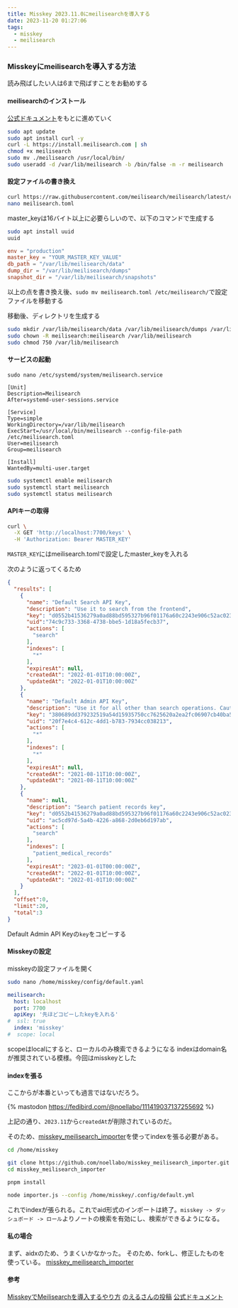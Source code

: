 ```yaml
---
title: Misskey 2023.11.0にmeilisearchを導入する
date: 2023-11-20 01:27:06
tags: 
  - misskey
  - meilisearch
---
```


### Misskeyにmeilisearchを導入する方法

<!-- more -->
<!-- toc -->

読み飛ばしたい人は6まで飛ばすことをお勧めする
#### meilisearchのインストール
[公式ドキュメント](https://www.meilisearch.com/docs/learn/cookbooks/running_production)をもとに進めていく

``` bash terminal
sudo apt update
sudo apt install curl -y
curl -L https://install.meilisearch.com | sh
chmod +x meilisearch
sudo mv ./meilisearch /usr/local/bin/
sudo useradd -d /var/lib/meilisearch -b /bin/false -m -r meilisearch
```
#### 設定ファイルの書き換え
``` bash terminal
curl https://raw.githubusercontent.com/meilisearch/meilisearch/latest/config.toml > meilisearch.toml
nano meilisearch.toml
```
master_keyは16バイト以上に必要らしいので、以下のコマンドで生成する
``` bash terminal
sudo apt install uuid
uuid
```

``` toml meilisearch.toml
env = "production"
master_key = "YOUR_MASTER_KEY_VALUE"
db_path = "/var/lib/meilisearch/data"
dump_dir = "/var/lib/meilisearch/dumps"
snapshot_dir = "/var/lib/meilisearch/snapshots"
```
以上の点を書き換え後、`sudo mv meilisearch.toml /etc/meilisearch/`で設定ファイルを移動する

移動後、ディレクトリを生成する
``` bash terminal
sudo mkdir /var/lib/meilisearch/data /var/lib/meilisearch/dumps /var/lib/meilisearch/snapshots
sudo chown -R meilisearch:meilisearch /var/lib/meilisearch
sudo chmod 750 /var/lib/meilisearch
```

#### サービスの起動
`sudo nano /etc/systemd/system/meilisearch.service`
``` systemd /etc/systemd/system/meilisearch.service
[Unit]
Description=Meilisearch
After=systemd-user-sessions.service

[Service]
Type=simple
WorkingDirectory=/var/lib/meilisearch
ExecStart=/usr/local/bin/meilisearch --config-file-path /etc/meilisearch.toml
User=meilisearch
Group=meilisearch

[Install]
WantedBy=multi-user.target
```

``` bash terminal
sudo systemctl enable meilisearch
sudo systemctl start meilisearch
sudo systemctl status meilisearch
```

#### APIキーの取得
``` bash terminal
curl \
  -X GET 'http://localhost:7700/keys' \
  -H 'Authorization: Bearer MASTER_KEY'
```
`MASTER_KEY`にはmeilisearch.tomlで設定したmaster_keyを入れる

次のように返ってくるため
``` json
{
  "results": [
    {
      "name": "Default Search API Key",
      "description": "Use it to search from the frontend",
      "key": "d0552b41536279a0ad88bd595327b96f01176a60c2243e906c52ac02375f9bc4",
      "uid":"74c9c733-3368-4738-bbe5-1d18a5fecb37",
      "actions": [
        "search"
      ],
      "indexes": [
        "*"
      ],
      "expiresAt": null,
      "createdAt": "2022-01-01T10:00:00Z",
      "updatedAt": "2022-01-01T10:00:00Z"
    },
    {
      "name": "Default Admin API Key",
      "description": "Use it for all other than search operations. Caution! Do not expose it on a public frontend",
      "key": "380689dd379232519a54d15935750cc7625620a2ea2fc06907cb40ba5b421b6f",
      "uid": "20f7e4c4-612c-4dd1-b783-7934cc038213",
      "actions": [
        "*"
      ],
      "indexes": [
        "*"
      ],
      "expiresAt": null,
      "createdAt": "2021-08-11T10:00:00Z",
      "updatedAt": "2021-08-11T10:00:00Z"
    },
    {
      "name": null,
      "description": "Search patient records key",
      "key": "d0552b41536279a0ad88bd595327b96f01176a60c2243e906c52ac02375f9bc4",
      "uid": "ac5cd97d-5a4b-4226-a868-2d0eb6d197ab",
      "actions": [
        "search"
      ],
      "indexes": [
        "patient_medical_records"
      ],
      "expiresAt": "2023-01-01T00:00:00Z",
      "createdAt": "2022-01-01T10:00:00Z",
      "updatedAt": "2022-01-01T10:00:00Z"
    }
  ],
  "offset":0,
  "limit":20,
  "total":3
}
```
Default Admin API Keyの`key`をコピーする

#### Misskeyの設定
misskeyの設定ファイルを開く
``` bash terminal
sudo nano /home/misskey/config/default.yaml
```

``` yaml /home/misskey/config/default.yaml
meilisearch:
  host: localhost
  port: 7700
  apiKey: '先ほどコピーしたkeyを入れる'
#  ssl: true
  index: 'misskey'
#  scope: local
```
scopeはlocalにすると、ローカルのみ検索できるようになる
indexはdomain名が推奨されている模様。今回はmisskeyとした

#### indexを張る
ここからが本番といっても過言ではないだろう。

{% mastodon https://fedibird.com/@noellabo/111419037137255692 %}

上記の通り、`2023.11`から`createdAt`が削除されているのだ。

そのため、[misskey_meilisearch_importer](https://github.com/noellabo/misskey_meilisearch_importer)を使ってindexを張る必要がある。

``` bash terminal
cd /home/misskey

git clone https://github.com/noellabo/misskey_meilisearch_importer.git
cd misskey_meilisearch_importer

pnpm install
```

``` bash terminal
node importer.js --config /home/misskey/.config/default.yml
```
これでindexが張られる。これでaid形式のインポートは終了。`misskey -> ダッシュボード -> ロール`よりノートの検索を有効にし、検索ができるようになる。

#### 私の場合
まず、aidxのため、うまくいかなかった。
そのため、forkし、修正したものを使っている。
[misskey_meilisearch_importer](https://github.com/n1lsqn/misskey_meilisearch_importer.git)

#### 参考
[MisskeyでMeilisearchを導入するやり方](https://nanasi-apps.xyz/misskey-meilisearch)
[のえるさんの投稿](https://fedibird.com/@noellabo/111419037137255692)
[公式ドキュメント](https://www.meilisearch.com/docs/learn/cookbooks/running_production)